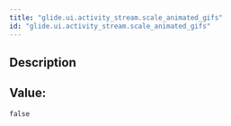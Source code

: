 ```yaml
---
title: "glide.ui.activity_stream.scale_animated_gifs"
id: "glide.ui.activity_stream.scale_animated_gifs"
---
```

## Description



## Value: 
```
false
```
